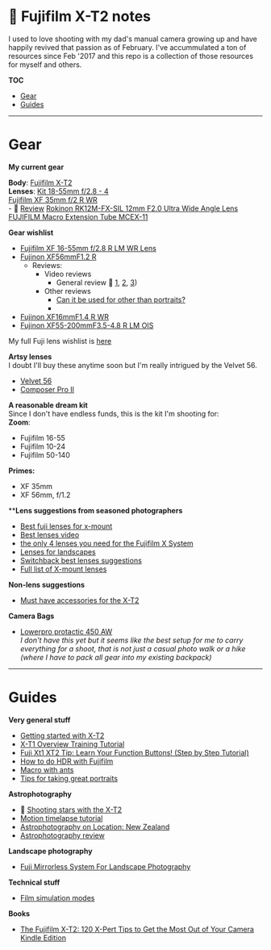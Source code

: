 # 📸 Fujifilm X-T2 notes

I used to love shooting with my dad's manual camera growing up and have happily revived that passion as of February. I've accummulated a ton of resources since Feb '2017 and this repo is a collection of those resources for myself and others.

**TOC**
- [Gear](https://github.com/karthik/fujifilm#gear)
- [Guides](https://github.com/karthik/fujifilm#guides)
---

# Gear 
**My current gear**

**Body**: [Fujifilm X-T2](https://www.bhphotovideo.com/c/product/1308957-REG/fujifilm_16519247_kit_x_t2_mirrorless_digital_camera.html/mode/edu)  
**Lenses**:
[Kit 18-55mm f/2.8 - 4](https://www.bhphotovideo.com/c/product/883530-STUD/Fujifilm_XF_18_55mm_f_2_8_4_OIS.html/mode/edu)  
[Fujifilm XF 35mm f/2 R WR](https://www.bhphotovideo.com/c/product/1191420-REG/fujifilm_xf_35mm_f_2_r.html)   
	- 🎥 [Review](https://www.youtube.com/watch?v=Gb93X8uC5oo) 
[Rokinon RK12M-FX-SIL 12mm F2.0 Ultra Wide Angle Lens](https://www.amazon.com/gp/product/B00K3T3GFY/ref=oh_aui_search_detailpage?ie=UTF8&psc=1)   
[FUJIFILM Macro Extension Tube MCEX-11](https://www.amazon.com/gp/product/B00PVP07QG/ref=oh_aui_search_detailpage?ie=UTF8&psc=1)  


**Gear wishlist**

- [Fujifilm XF 16-55mm f/2.8 R LM WR Lens](https://www.bhphotovideo.com/c/product/1110879-REG/fujifilm_xf_16_55mm_f_2_8_r.html/mode/edu/mode/edu)
- [Fujinon XF56mmF1.2 R](https://www.amazon.com/dp/B00HK8Z9AG/ref=wl_it_dp_o_pC_nS_ttl?_encoding=UTF8&colid=3VM4106Z470GQ&coliid=IX3IL0S73SZY4) 
	- Reviews: 
		- Video reviews 
			- General review 🎥 [1](https://www.youtube.com/watch?v=EMVFVt52fAQ), [2](https://www.youtube.com/watch?v=4aDiDEVXcmA), [3](https://www.youtube.com/watch?v=7EvsIRDguQQ))
		- Other reviews
			- [Can it be used for other than portraits?](https://www.dpreview.com/forums/thread/3936689)
			- 
- [Fujinon XF16mmF1.4 R WR](https://www.amazon.com/dp/B00W6VZLFA/ref=wl_it_dp_o_pC_nS_ttl?_encoding=UTF8&colid=3VM4106Z470GQ&coliid=I27LUXNT89FJ5X)
- [Fujinon XF55-200mmF3.5-4.8 R LM OIS](https://www.amazon.com/dp/B00CNZTPGA/ref=wl_it_dp_o_pC_S_ttl?_encoding=UTF8&colid=3VM4106Z470GQ&coliid=I2XUPS479W4CAC&psc=1)

My full Fuji lens wishlist is [here](https://www.amazon.com/gp/registry/wishlist/3VM4106Z470GQ/ref=cm_wl_list_o_6?)

**Artsy lenses**  
I doubt I'll buy these anytime soon but I'm really intrigued by the Velvet 56.
- [Velvet 56](http://lensbaby.com/product/velvet-56/)
- [Composer Pro II](https://lensbaby.com/product/composer-pro-ii-with-sweet-50-optic/)

**A reasonable dream kit**  
Since I don't have endless funds, this is the kit I'm shooting for:  
**Zoom**:  
- Fujifilm 16-55
- Fujifilm 10-24
- Fujifilm 50-140

**Primes:**  
- XF 35mm
-  XF 56mm, f/1.2


****Lens suggestions from seasoned photographers**   

- [Best fuji lenses for x-mount](http://shotkit.com/best-fuji-lenses/)  
- [Best lenses video](https://www.youtube.com/watch?v=im6pLd2hghA)
- [the only 4 lenses you need for the Fujifilm X System](https://www.youtube.com/watch?v=PIK2ATRHfrQ)
- [Lenses for landscapes](http://bestmirrorlessblogs.com/buying-guide/best-fuji-x-t2-lenses/)
- [Switchback best lenses suggestions](http://www.switchbacktravel.com/best-lenses-fujifilm-x-t2)
- [Full list of X-mount lenses](https://alikgriffin.com/a-complete-list-of-fujifilm-x-mount-lenses/)

**Non-lens suggestions**  
- [Must have accessories for the X-T2](https://alikgriffin.com/must-have-accessories-for-the-fujifilm-x-t2/)

**Camera Bags**  
- [Lowerpro protactic 450 AW](https://www.youtube.com/watch?v=miwQIbwrcmU)  
_I don't have this yet but it seems like the best setup for me to carry everything for a shoot, that is not just a casual photo walk or a hike (where I have to pack all gear into my existing backpack)_

---

# Guides

**Very general stuff**   
- [Getting started with X-T2](https://www.youtube.com/watch?v=V3P7kkCULgE)
- [X-T1 Overview Training Tutorial](https://www.youtube.com/watch?v=Udq5ua8_l7k)
- [Fuji Xt1 XT2 Tip: Learn Your Function Buttons! (Step by Step Tutorial)](https://www.youtube.com/watch?v=An3GYfnqcao)
- [How to do HDR with Fujifilm](https://www.youtube.com/watch?v=Hfz0n7C7PGs)
- [Macro with ants](https://www.youtube.com/watch?v=NlemBM-rWuQ)
- [Tips for taking great portraits](http://uncrate.com/video/tips-for-taking-great-portraits/)

**Astrophotography**
- 🎥 [Shooting stars with the X-T2](https://www.youtube.com/watch?v=yvCfQtdypkk)
- [Motion timelapse tutorial](https://www.youtube.com/watch?v=ir7gBv7FRcs)
- [Astrophotography on Location: New Zealand](https://www.youtube.com/watch?v=nFdw6AM_sII)
- [Astrophotography review](http://www.lonelyspeck.com/fujifilm-x-t1-astrophotography-review/)

**Landscape photography**
- [Fuji Mirrorless System For Landscape Photography](https://www.exploringexposure.com/blog/2014/10/21/fuji-landscape-photography)

**Technical stuff**
- [Film simulation modes](https://fujilove.com/fujifilms-film-simulation-modes-and-what-they-are-actually-doing-to-your-images/)

**Books**  
- [The Fujifilm X-T2: 120 X-Pert Tips to Get the Most Out of Your Camera Kindle Edition](https://www.amazon.com/Fujifilm-X-T2-X-Pert-Tips-Camera-ebook/dp/B01N7J9TWB/ref=tmm_kin_swatch_0?_encoding=UTF8&qid=&sr=)  